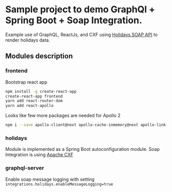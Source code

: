 # Sample project to demo GraphQl + Spring Boot + Soap Integration.

Example use of GraphQL, ReactJs, and CXF using [Holidays SOAP API](http://www.holidaywebservice.com/ServicesAvailable_USHolidayService.aspx) to render holidays data. 

## Modules description

### frontend

Bootstrap react app

```bash
npm install -g create-react-app
create-react-app frontend
yarn add react-router-dom
yarn add react-apollo
```

Looks like few more packages are needed for Apollo 2

```bash
npm i --save apollo-client@next apollo-cache-inmemory@next apollo-link-http
```

### holidays

Module is implemented as a Spring Boot autoconfiguration module.
Soap Integration is using [Apache CXF](http://cxf.apache.org/)

### graphql-server

Enable soap message logging with setting `integrations.holidays.enableMessageLogging=true`





        
                 